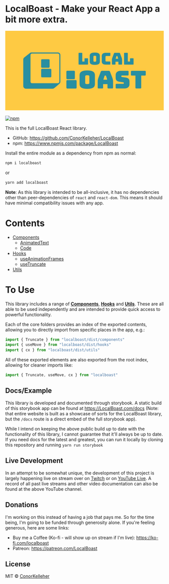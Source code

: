 <!--- Autogenerated Readme. Do not edit. Edit the templates or config files instead. --->
# LocalBoast - Make your React App a bit more extra.

![BannerImage](assets/icons/ColourSolidWide.jpeg)

[![npm](https://img.shields.io/npm/dm/localboast)](https://www.npmjs.com/package/localboast)

This is the full LocalBoast React library.

- GitHub: https://github.com/ConorKelleher/LocalBoast
- npm: https://www.npmjs.com/package/LocalBoast

Install the entire module as a dependency from npm as normal:

```bash
npm i localboast
```

or

```bash
yarn add localboast
```

**Note**: As this library is intended to be all-inclusive, it has no dependencies other than peer-dependencies of `react` and `react-dom`. This means it should have minimal compatibility issues with any app.

# Contents

- [Components](src/components)
	- [AnimatedText](src/components/AnimatedText)
	- [Code](src/components/Code)
- [Hooks](src/hooks)
	- [useAnimationFrames](src/hooks/useAnimationFrames)
	- [useTruncate](src/hooks/useTruncate)
- [Utils](src/utils)
	

# To Use

This library includes a range of [**Components**](https://github.com/ConorKelleher/localboast/tree/main/src/components), [**Hooks**](https://github.com/ConorKelleher/localboast/tree/main/src/hooks) and [**Utils**](https://github.com/ConorKelleher/localboast/tree/main/src/utils). These are all able to be used independently and are intended to provide quick access to powerful functionality.

Each of the core folders provides an index of the exported contents, allowing you to directly import from specific places in the app, e.g.:

```javascript
import { Truncate } from "localboast/dist/components"
import { useMove } from "localboast/dist/hooks"
import { cx } from "localboast/dist/utils"
```

All of these exported elements are also exported from the root index, allowing for cleaner imports like:

```javascript
import { Truncate, useMove, cx } from "localboast"
```

## Docs/Example

This library is developed and documented through storybook.
A static build of this storybook app can be found at https://LocalBoast.com/docs
(Note: that entire website is built as a showcase of sorts for the LocalBoast library, but the `/docs` route is a direct embed of the full storybook app).

While I intend on keeping the above public build up to date with the functionality of this library, I cannot guarantee that it'll always be up to date. If you need docs for the latest and greatest, you can run it locally by cloning this repository and running `yarn run storybook`

## Live Development

In an attempt to be somewhat unique, the development of this project is largely happening live on stream over on [Twitch](https://twitch.tv/localboast1) or on [YouTube Live](http://youtube.com/channel/UCt-IaL4qQsOU6_rbS7zky1Q/live). A record of all past live streams and other video documentation can also be found at the above YouTube channel.

## Donations

I'm working on this instead of having a job that pays me. So for the time being, I'm going to be funded through generosity alone. If you're feeling generous, here are some links:

- Buy me a Coffee (Ko-fi - will show up on stream if I'm live): https://ko-fi.com/localboast
- Patreon: https://patreon.com/LocalBoast

## License

MIT © [ConorKelleher](https://github/com/ConorKelleher)
